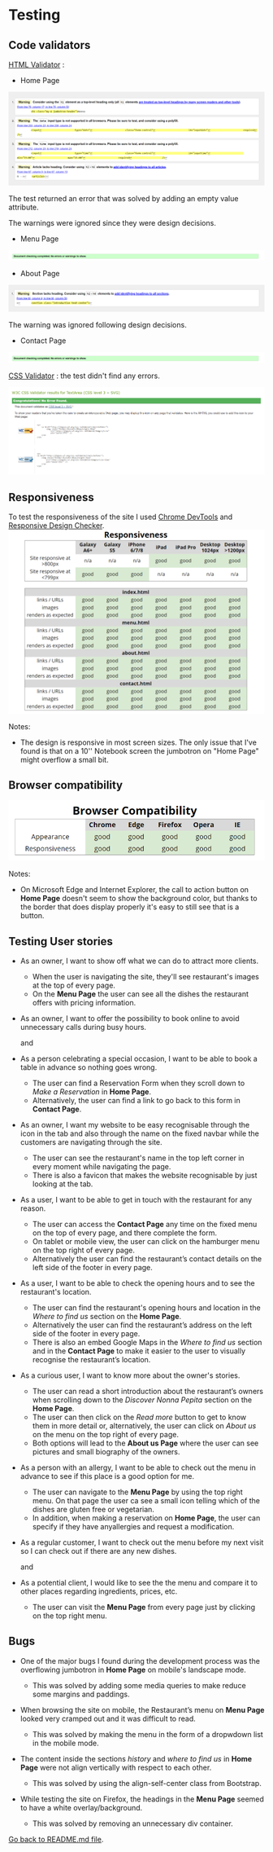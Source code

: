 # Testing

## Code validators

[HTML Validator](https://validator.w3.org/) : 

- Home Page

![Home Page HTML Validator](readme-files/homevalidator.png)

The test returned an error that was solved by adding an empty value attribute. 

The warnings were ignored since they were design decisions. 

- Menu Page

![Menu Page HTML Validator](readme-files/contactvalidator.png)

- About Page

![About Page HTML Validator](readme-files/aboutvalidator.png)

The warning was ignored following design decisions.

- Contact Page

![Contact Page HTML Validator](readme-files/contactvalidator.png)


[CSS Validator](https://jigsaw.w3.org/css-validator/) : the test didn't find any errors.

![CSS Validator](readme-files/cssvalidator.png)

## Responsiveness

To test the responsiveness of the site I used [Chrome DevTools](https://developers.google.com/web/tools/chrome-devtools) and [Responsive Design Checker](https://www.responsivedesignchecker.com/).
![Responsive Design](readme-files/responsiveness.png)

Notes:

- The design is responsive in most screen sizes. The only issue that I've found is that on a 10'' Notebook screen the jumbotron on "Home Page" might overflow a small bit.

## Browser compatibility

![Browser Compatibility](readme-files/compatibility.png)

Notes:

- On Microsoft Edge and Internet Explorer, the call to action button on **Home Page** doesn't seem to show the background color, but thanks to the border that does display properly it's easy to still see that is a button.

## Testing User stories

- As an owner, I want to show off what we can do to attract more clients.
  - When the user is navigating the site, they'll see restaurant's images at the top of every page.
  - On the **Menu Page** the user can see all the dishes the restaurant offers with pricing information.

- As an owner, I want to offer the possibility to book online to avoid unnecessary calls during busy hours.

  and
- As a person celebrating a special occasion, I want to be able to book a table in advance so nothing goes wrong.
  - The user can find a Reservation Form when they scroll down to *Make a Reservation* in **Home Page**.
  - Alternatively, the user can find a link to go back to this form in **Contact Page**. 

- As an owner, I want my website to be easy recognisable through the icon in the tab and also through the name on the fixed navbar while the customers are navigating through the site.
  - The user can see the restaurant's name in the top left corner in every moment while navigating the page.
  - There is also a favicon that makes the website recognisable by just looking at the tab. 

- As a user, I want to be able to get in touch with the restaurant for any reason.
  - The user can access the **Contact Page** any time on the fixed menu on the top of every page, and there complete the form.
  - On tablet or mobile view, the user can click on the hamburger menu on the top right of every page.
  - Alternatively the user can find the restaurant’s contact details on the left side of the footer in every page.

- As a user, I want to be able to check the opening hours and to see the restaurant's location.
  - The user can find the restaurant's opening hours and location in the *Where to find us* section on the **Home Page**. 
  - Alternatively the user can find the restaurant’s address on the left side of the footer in every page.
  - There is also an embed Google Maps in the *Where to find us* section and in the **Contact Page** to make it easier to the user to visually recognise the restaurant’s location.

- As a curious user, I want to know more about the owner's stories.
  - The user can read a short introduction about the restaurant’s owners when scrolling down to the *Discover Nonna Pepita* section on the **Home Page**.
  - The user can then click on the *Read more* button to get to know them in more detail or, alternatively, the user can click on *About us* on the menu on the top right of every page. 
  - Both options will lead to the **About us Page** where the user can see pictures and small biography of the owners.

- As a person with an allergy, I want to be able to check out the menu in advance to see if this place is a good option for me.
  - The user can navigate to the **Menu Page** by using the top right menu. On that page the user ca see a small icon telling which of the dishes are gluten free or vegetarian. 
  - In addition, when making a reservation on **Home Page**, the user can specify if they have anyallergies and request a modification.

- As a regular customer, I want to check out the menu before my next visit so I can check out if there are any new dishes.
  
  and
- As a potential client, I would like to see the the menu and compare it to other places regarding ingredients, prices, etc.
  - The user can visit the **Menu Page** from every page just by clicking on the top right menu. 

## Bugs 

- One of the major bugs I found during the development process was the overflowing jumbotron in **Home Page** on mobile's landscape mode. 
  - This was solved by adding some media queries to make reduce some margins and paddings.

- When browsing the site on mobile, the Restaurant’s menu on **Menu Page** looked very cramped out and it was difficult to read. 
  - This was solved by making the menu in the form of a dropwdown list in the mobile mode.

- The content inside the sections *history* and *where to find us* in **Home Page** were not align vertically with respect to each other.
  - This was solved by using the align-self-center class from Bootstrap.

- While testing the site on Firefox, the headings in the **Menu Page** seemed to have a white overlay/background.
  - This was solved by removing an unnecessary div container.

[Go back to README.md file](README.md).

